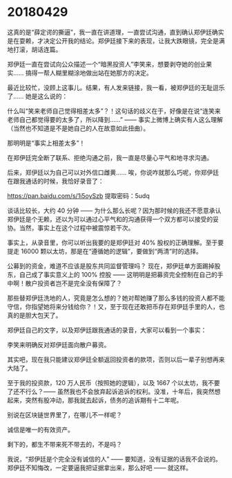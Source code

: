 # 20180429

这真的是“薛定谔的撕逼”，我一直在讲道理，一直尝试沟通，直到确认郑伊廷确实是在耍赖，才决定公开我的结论。郑伊廷接下来的表现，让我大跌眼镜，完全是满地打滚，胡话连篇。

郑伊廷一直在尝试向公众描述一个“暗黑投资人”李笑来，想要剥夺她的创业果实…… 搞得一帮人糊里糊涂地做出站在她那方的决定。

最近比较忙，没顾上这事儿。结果，有人发来链接，我一看，被郑伊廷的无耻逗乐了…… 她是这么说的：


什么叫“笑来老师自己觉得相差太多”？！这句话的歧义在于，好像是在说“连笑来老师自己都觉得要的太多了，所以降到……” —— 事实上微博上确实有人这么理解（当然也不知道是不是她自己的人在故意如此扭曲）。

那明明是“事实上相差太多”！

在郑伊廷完全断了联系、拒绝沟通之前，我一直是尽量心平气和地寻求沟通。

后来，郑伊廷以为自己可以对外信口雌黄…… 唉，你说咋就那么巧呢，你郑伊廷在跟我通话的时候，我恰好录音了：

https://pan.baidu.com/s/1i5oySzb
提取密码：5udq

谈话比较长，大约 40 分钟 —— 为什么那么长呢？因为那时候的我还不愿意承认郑伊廷是个无赖，还以为可以通过心平气和的沟通获得一个双方都可以接受的妥协。当然，事实上在这个过程中被震惊若干次。

事实上，从录音里，你可以听出我要的是郑伊廷对 40% 股权的正确理解。至于要提走 16000 颗以太坊，那是在“遵循她的逻辑”，要做到“两清”时的选择。

公募到的资金，难道不应该是股东共同监督管理吗？ 现在，郑伊廷单方面踢掉股东，自己成了事实意义上的 100% 控股 —— 这明明是把募资完全控制在自己的手中啊！散户投资者岂不是完全没有保障了？

那些替郑伊廷洗地的人，究竟是怎么想的？她对帮她赚了那么多钱的投资人都不能守信，你指望她将来分钱给你？！又，至于现在还敢把币存在郑伊廷手里的人，也真的是胆大包天了。

郑伊廷自己的文字，以及郑伊廷跟我通话的录音，大家可以看到一个事实：

李笑来明确反对郑伊廷面向散户募资。

其实吧，现在我只能建议郑伊廷全额返回投资者的款项，否则以后一辈子别想再来大陆了。

至于我的投资款，120 万人民币（按照她的逻辑），以及 1667 个以太坊，我不要了还不行么？—— 虽然我也不会放弃起诉追诉的权利。没准，十年后，我突然想起来，突然有股冲动，那我就去起诉，债务的追诉期有十二年呢。

别说在区块链世界里了，在哪儿不一样呢？

诚信是唯一的有效资产。

剩下的，都生不带来死不带去的，不是吗？

我说，“郑伊廷是个完全没有诚信的人” —— 要知道，没有证据的话我不会说的。郑伊廷不知悔改，一定要逼我把证据拿出来，那么好吧 —— 就这样。
